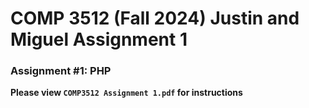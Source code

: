 # COMP 3512 (Fall 2024) Justin and Miguel Assignment 1
### Assignment #1: PHP

**Please view `COMP3512 Assignment 1.pdf` for instructions**

  

